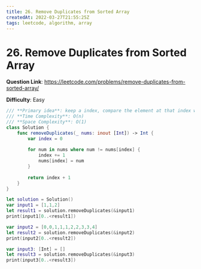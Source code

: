 ```yaml
---
title: 26. Remove Duplicates from Sorted Array
createdAt: 2022-03-27T21:55:25Z
tags: leetcode, algorithm, array
---
```


# 26. Remove Duplicates from Sorted Array

**Question Link**: https://leetcode.com/problems/remove-duplicates-from-sorted-array/

**Difficulty**: Easy

```swift
/// **Primary idea**: keep a index, compare the element at that index with the element moving forward
/// **Time Complexity**: O(n) 
/// **Space Complexity**: O(1)
class Solution {
    func removeDuplicates(_ nums: inout [Int]) -> Int {
        var index = 0
        
        for num in nums where num != nums[index] {
            index += 1
            nums[index] = num
        }
        
        return index + 1
    }
}

let solution = Solution()
var input1 = [1,1,2]
let result1 = solution.removeDuplicates(&input1)
print(input1[0..<result1])

var input2 = [0,0,1,1,1,2,2,3,3,4]
let result2 = solution.removeDuplicates(&input2)
print(input2[0..<result2])

var input3: [Int] = []
let result3 = solution.removeDuplicates(&input3)
print(input3[0..<result3])
```